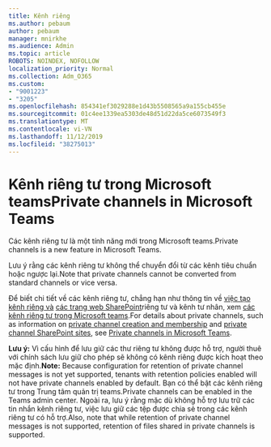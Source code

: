 ```yaml
---
title: Kênh riêng
ms.author: pebaum
author: pebaum
manager: mnirkhe
ms.audience: Admin
ms.topic: article
ROBOTS: NOINDEX, NOFOLLOW
localization_priority: Normal
ms.collection: Adm_O365
ms.custom:
- "9001223"
- "3205"
ms.openlocfilehash: 854341ef3029288e1d43b5508565a9a155cb455e
ms.sourcegitcommit: 01c4ee1339ea5303de48d51d22da5ce6073549f3
ms.translationtype: MT
ms.contentlocale: vi-VN
ms.lasthandoff: 11/12/2019
ms.locfileid: "38275013"
---
```

# <a name="private-channels-in-microsoft-teams"></a><span data-ttu-id="8228a-102">Kênh riêng tư trong Microsoft teams</span><span class="sxs-lookup"><span data-stu-id="8228a-102">Private channels in Microsoft Teams</span></span>

<span data-ttu-id="8228a-103">Các kênh riêng tư là một tính năng mới trong Microsoft teams.</span><span class="sxs-lookup"><span data-stu-id="8228a-103">Private channels is a new feature in Microsoft Teams.</span></span> 

<span data-ttu-id="8228a-104">Lưu ý rằng các kênh riêng tư không thể chuyển đổi từ các kênh tiêu chuẩn hoặc ngược lại.</span><span class="sxs-lookup"><span data-stu-id="8228a-104">Note that private channels cannot be converted from standard channels or vice versa.</span></span>

<span data-ttu-id="8228a-105">Để biết chi tiết về các kênh riêng tư, chẳng hạn như thông tin về [việc tạo kênh riêng và](https://docs.microsoft.com/MicrosoftTeams/private-channels#private-channel-creation-and-membership) [các trang web SharePoint](https://docs.microsoft.com/MicrosoftTeams/private-channels#private-channel-sharepoint-sites)riêng tư và kênh tư nhân, xem [các kênh riêng tư trong Microsoft teams](https://docs.microsoft.com/en-us/MicrosoftTeams/private-channels).</span><span class="sxs-lookup"><span data-stu-id="8228a-105">For details about private channels, such as information on [private channel creation and membership](https://docs.microsoft.com/MicrosoftTeams/private-channels#private-channel-creation-and-membership) and [private channel SharePoint sites](https://docs.microsoft.com/MicrosoftTeams/private-channels#private-channel-sharepoint-sites), see [Private channels in Microsoft Teams](https://docs.microsoft.com/en-us/MicrosoftTeams/private-channels).</span></span> 

<span data-ttu-id="8228a-106">**Lưu ý:** Vì cấu hình để lưu giữ các thư riêng tư không được hỗ trợ, người thuê với chính sách lưu giữ cho phép sẽ không có kênh riêng được kích hoạt theo mặc định.</span><span class="sxs-lookup"><span data-stu-id="8228a-106">**Note:** Because configuration for retention of private channel messages is not yet supported, tenants with retention policies enabled will not have private channels enabled by default.</span></span> <span data-ttu-id="8228a-107">Bạn có thể bật các kênh riêng tư trong Trung tâm quản trị teams.</span><span class="sxs-lookup"><span data-stu-id="8228a-107">Private channels can be enabled in the Teams admin center.</span></span> <span data-ttu-id="8228a-108">Ngoài ra, lưu ý rằng mặc dù không hỗ trợ lưu trữ các tin nhắn kênh riêng tư, việc lưu giữ các tệp được chia sẻ trong các kênh riêng tư có hỗ trợ.</span><span class="sxs-lookup"><span data-stu-id="8228a-108">Also, note that while retention of private channel messages is not supported, retention of files shared in private channels is supported.</span></span>